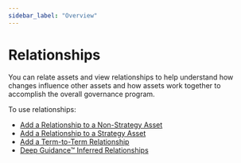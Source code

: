 ```yaml
---
sidebar_label: "Overview"
---
```

# Relationships

You can relate assets and view relationships to help understand how changes influence other assets and how assets work together to accomplish the overall governance program.

To use relationships:

  - [Add a Relationship to a Non-Strategy Asset](AddARelationshipToANonStrategyAsset.md)
  - [Add a Relationship to a Strategy Asset](AddARelationshipToAStrategyAsset.md)
  - [Add a Term-to-Term Relationship](AddATermToTermRelationship.md)
  - [Deep Guidance™ Inferred Relationships](Deep%20Guidance%20Inferred%20Relationships.md)
